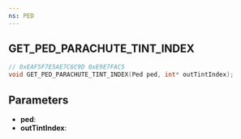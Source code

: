 ```yaml
---
ns: PED
---
```

## GET_PED_PARACHUTE_TINT_INDEX

```c
// 0xEAF5F7E5AE7C6C9D 0xE9E7FAC5
void GET_PED_PARACHUTE_TINT_INDEX(Ped ped, int* outTintIndex);
```


## Parameters
* **ped**: 
* **outTintIndex**: 

